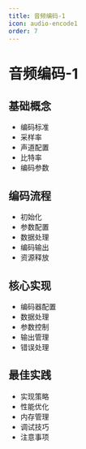 ```yaml
---
title: 音频编码-1
icon: audio-encode1
order: 7
---
```


# 音频编码-1

## 基础概念
- 编码标准
- 采样率
- 声道配置
- 比特率
- 编码参数

## 编码流程
- 初始化
- 参数配置
- 数据处理
- 编码输出
- 资源释放

## 核心实现
- 编码器配置
- 数据处理
- 参数控制
- 输出管理
- 错误处理

## 最佳实践
- 实现策略
- 性能优化
- 内存管理
- 调试技巧
- 注意事项
